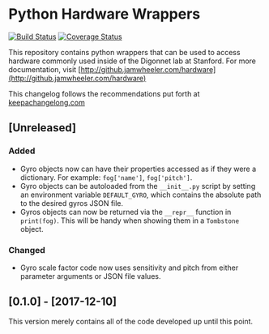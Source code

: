 # Python Hardware Wrappers

[![Build Status](https://travis-ci.org/jondoesntgit/hardware.svg?branch=master)](https://travis-ci.org/jondoesntgit/hardware)
[![Coverage Status](https://img.shields.io/coveralls/github/jondoesntgit/hardware.svg)](https://coveralls.io/github/jondoesntgit/hardware?branch=master)

This repository contains python wrappers that can be used to access hardware
commonly used inside of the Digonnet lab at Stanford. For more documentation,
visit [http://github.jamwheeler.com/hardware](http://github.jamwheeler.com/hardware)

This changelog follows the recommendations put forth at [keepachangelong.com](http://keepachangelog.com/en/0.3.0/)

## [Unreleased]
### Added
- Gyro objects now can have their properties accessed as if they were a dictionary. For example: `fog['name']`, `fog['pitch']`.
- Gyro objects can be autoloaded from the `__init__.py` script by setting an environment variable `DEFAULT_GYRO`, which contains the absolute path to the desired gyros JSON file.
- Gyros objects can now be returned via the `__repr__` function in `print(fog)`. This will be handy when showing them in a `Tombstone` object. 

### Changed
- Gyro scale factor code now uses sensitivity and pitch from either parameter arguments or JSON file values.

## [0.1.0] - [2017-12-10]

This version merely contains all of the code developed up until this point.